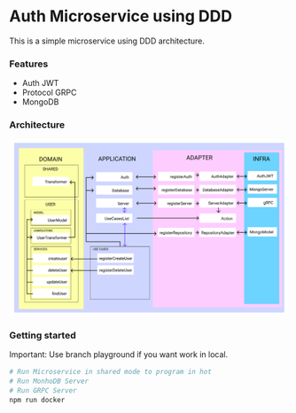 # Auth Microservice using DDD

This is a simple microservice using DDD architecture.

### Features

* Auth JWT
* Protocol GRPC
* MongoDB

### Architecture

![Architecture](doc/architecture.png)

### Getting started

Important: Use branch playground if you want work in local.

```bash
# Run Microservice in shared mode to program in hot
# Run MonhoDB Server
# Run GRPC Server
npm run docker
```
